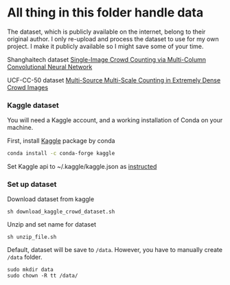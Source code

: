 # All thing in this folder handle data

The dataset, which is publicly available on the internet, belong to their original author. I only re-upload and process the dataset to use for my own project. I make it publicly available so I might save some of your time.

Shanghaitech dataset [Single-Image Crowd Counting via Multi-Column Convolutional Neural Network](https://pdfs.semanticscholar.org/7ca4/bcfb186958bafb1bb9512c40a9c54721c9fc.pdf)

UCF-CC-50 dataset [Multi-Source Multi-Scale Counting in Extremely Dense Crowd Images](http://openaccess.thecvf.com/content_cvpr_2013/papers/Idrees_Multi-source_Multi-scale_Counting_2013_CVPR_paper.pdf)

### Kaggle dataset

You will need a Kaggle account, and a working installation of Conda on your machine.

First, install [Kaggle](https://anaconda.org/conda-forge/kaggle) package by conda  
```bash
conda install -c conda-forge kaggle 
```

Set Kaggle api to ~/.kaggle/kaggle.json  as [instructed](https://github.com/Kaggle/kaggle-api)

### Set up dataset 

Download dataset from kaggle 

```shell script
sh download_kaggle_crowd_dataset.sh
```

Unzip and set name for dataset

```shell script
sh unzip_file.sh 
```

Default, dataset will be save to `/data`. However, you have to manually create `/data` folder. 

```shell script
sudo mkdir data
sudo chown -R tt /data/
```
